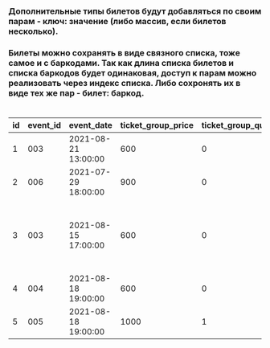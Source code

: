 ### Дополнительные типы билетов будут добавляться по своим парам - ключ: значение (либо массив, если билетов несколько).
### Билеты можно сохранять в виде связного списка, тоже самое и с баркодами. Так как длина списка билетов и списка баркодов будет одинаковая, доступ к парам можно реализовать через индекс списка. Либо сохронять их в виде тех же пар - билет: баркод.

#

id  | event_id  | event_date          | ticket_group_price  | ticket_group_quantity  | ticket_discount_price  | ticket_discount_quantity  | ticket_adult_price  | ticket_adult_quantity  | ticket_kid_price  | ticket_kid_quantity  | total_quantity  | barcode                                                               | user_id  | equal_price  | created
--- | --------- | ------------------- | ------------------- | ---------------------- | ---------------------- | ------------------------- | ------------------- | ---------------------- | ----------------- | -------------------- | --------------- | --------------------------------------------------------------------- | -------- | ------------ | -------------------
1   | 003       | 2021-08-21 13:00:00 | 600                 | 0                      | 500                    | 0                         |700                  | 1                      | 450               | 0                    | 1               | 11111111                                                              | 00451    | 700          | 2021-01-11 13:22:09
2   | 006       | 2021-07-29 18:00:00 | 900                 | 0                      | 800                    | 0                         |1000                 | 0                      | 800               | 2                    | 2               | 22222222, 33333333                                                    | 00364    | 1600         | 2021-01-12 16:62:08
3   | 003       | 2021-08-15 17:00:00 | 600                 | 0                      | 500                    | 0                         |700                  | 4                      | 450               | 3                    | 7               | 55555555, 66666666, 77777777, 88888888, 99999999, 12222222, 13333333  | 00015    | 4150         | 2021-01-13 10:08:45
4   | 004       | 2021-08-18 19:00:00 | 600                 | 0                      | 500                    | 1                         |800                  | 0                      | 550               | 0                    | 1               | 14444444                                                              | 00567    | 500          | 2021-01-13 12:08:45
5   | 005       | 2021-08-18 19:00:00 | 1000                | 1                      | 600                    | 0                         |1000                 | 0                      | 800               | 0                    | 1               | 15555555                                                              | 00236    | 1000         | 2021-01-13 15:08:45
